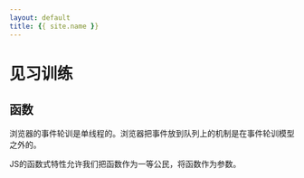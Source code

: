 ```yaml
---
layout: default
title: {{ site.name }}
---
```

# 见习训练
## 函数
浏览器的事件轮训是单线程的。浏览器把事件放到队列上的机制是在事件轮训模型之外的。

JS的函数式特性允许我们把函数作为一等公民，将函数作为参数。
